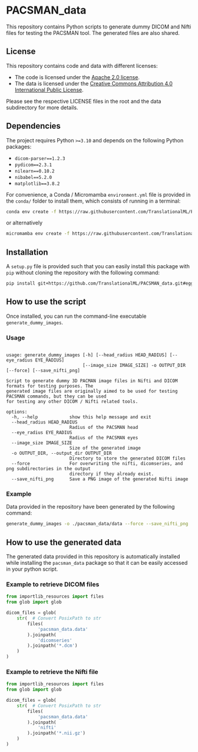 # PACSMAN_data

This repository contains Python scripts to generate dummy DICOM and Nifti files for testing the PACSMAN tool. The generated files are also shared.


## License

This repository contains code and data with different licenses:

-   The code is licensed under the [Apache 2.0 license](./LICENSE).
-   The data is licensed under the [Creative Commons Attribution 4.0 International Public License](./pacsman_data/data/LICENSE).

Please see the respective LICENSE files in the root and the data subdirectory for more details.

## Dependencies

The project requires Python `>=3.10` and depends on the following Python packages:

- `dicom-parser==1.2.3`
- `pydicom==2.3.1`
- `nilearn==0.10.2`
- `nibabel==5.2.0`
- `matplotlib==3.8.2`

For convenience, a Conda / Micromamba `environment.yml` file is provided in the `conda/` folder to install them, which consists of running in a terminal:

```bash
conda env create -f https://raw.githubusercontent.com/TranslationalML/PACSMAN_data/main/conda/environment.yml
```

or alternatively

```bash
micromamba env create -f https://raw.githubusercontent.com/TranslationalML/PACSMAN_data/main/conda/environment.yml
```

## Installation

A `setup.py` file is provided such that you can easily install this package with `pip` without cloning the repository with the following command:

```bash
pip install git+https://github.com/TranslationalML/PACSMAN_data.git#egg=pacsman_data
```

## How to use the script

Once installed, you can run the command-line executable `generate_dummy_images`.

### Usage

```generate_dummy_images -h

usage: generate_dummy_images [-h] [--head_radius HEAD_RADIUS] [--eye_radius EYE_RADIUS]
                             [--image_size IMAGE_SIZE] -o OUTPUT_DIR [--force] [--save_nifti_png]

Script to generate dummy 3D PACMAN image files in Nifti and DICOM formats for testing purposes. The
generated image files are originally aimed to be used for testing PACSMAN commands, but they can be used
for testing any other DICOM / Nifti related tools.

options:
  -h, --help            show this help message and exit
  --head_radius HEAD_RADIUS
                        Radius of the PACSMAN head
  --eye_radius EYE_RADIUS
                        Radius of the PACSMAN eyes
  --image_size IMAGE_SIZE
                        Size of the generated image
  -o OUTPUT_DIR, --output_dir OUTPUT_DIR
                        Directory to store the generated DICOM files
  --force               For overwriting the nifti, dicomseries, and png subdirectories in the output
                        directory if they already exist.
  --save_nifti_png      Save a PNG image of the generated Nifti image
```

### Example

Data provided in the repository have been generated by the following command:

```bash
generate_dummy_images -o ./pacsman_data/data --force --save_nifti_png
```

## How to use the generated data

The generated data provided in this repository is automatically installed while installing the `pacsman_data` package so that it can be easily accessed in your python script.

### Example to retrieve DICOM files

```python
from importlib_resources import files
from glob import glob

dicom_files = glob(
    str(  # Convert PosixPath to str
        files(
            'pacsman_data.data'
        ).joinpath(
            'dicomseries'
        ).joinpath('*.dcm')
    )
)
```

### Example to retrieve the Nifti file

```python
from importlib_resources import files
from glob import glob

dicom_files = glob(
    str(  # Convert PosixPath to str
        files(
            'pacsman_data.data'
        ).joinpath(
            'nifti'
        ).joinpath('*.nii.gz')
    )
)
```
